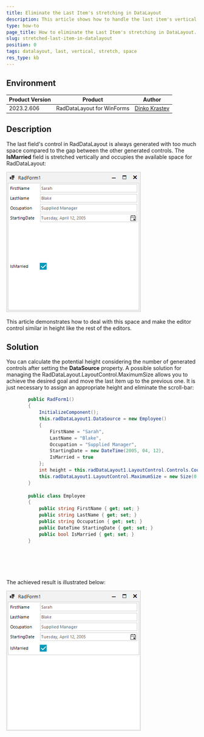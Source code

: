 ```yaml
---
title: Eliminate the Last Item's stretching in DataLayout
description: This article shows how to handle the last item's vertical stretching in the WinForms DataLayout.
type: how-to
page_title: How to eliminate the Last Item's stretching in DataLayout.
slug: stretched-last-item-in-datalayout
position: 0
tags: datalayout, last, vertical, stretch, space
res_type: kb
---
```


## Environment
 
|Product Version|Product|Author|
|----|----|----|
|2023.2.606|RadDataLayout for WinForms|[Dinko Krastev](https://www.telerik.com/blogs/author/desislava-yordanova)|


## Description

The last field's control in RadDataLayout is always generated with too much space compared to the gap between the other generated controls. The **IsMarried** field is stretched vertically and occupies the available space for RadDataLayout:

![stretched-last-item-in-datalayout001](images/stretched-last-item-in-datalayout001.png)

This article demonstrates how to deal with this space and make the editor control similar in height like the rest of the editors.

## Solution 

You can calculate the potential height considering the number of generated controls after setting the **DataSource** property. A possible solution for managing the RadDataLayout.LayoutControl.MaximumSize allows you to achieve the desired goal and move the last item up to the previous one. It is just necessary to assign an appropriate height and eliminate the scroll-bar: 

````C#
        public RadForm1()
        {
            InitializeComponent();
            this.radDataLayout1.DataSource = new Employee()
            {
                FirstName = "Sarah",
                LastName = "Blake",
                Occupation = "Supplied Manager",
                StartingDate = new DateTime(2005, 04, 12),
                IsMarried = true
            };
            int height = this.radDataLayout1.LayoutControl.Controls.Count * 20;
            this.radDataLayout1.LayoutControl.MaximumSize = new Size(0, height);
        }

        public class Employee
        {
            public string FirstName { get; set; }
            public string LastName { get; set; }
            public string Occupation { get; set; }
            public DateTime StartingDate { get; set; }
            public bool IsMarried { get; set; }
        }      

````
````VB.NET



    
````

The achieved result is illustrated below:

![stretched-last-item-in-datalayout002](images/stretched-last-item-in-datalayout002.png)






    
   
  
    
 
